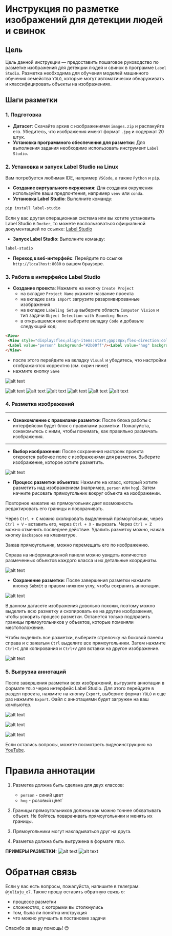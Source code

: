 # Инструкция по разметке изображений для детекции людей и свинок

## Цель
Цель данной инструкции — предоставить пошаговое руководство по разметке изображений для детекции людей и свинок в программе `Label Studio`. Разметка необходима для обучения моделей машинного обучения семейства `YOLO`, которые могут автоматически обнаруживать и классифицировать объекты на изображениях.

## Шаги разметки

### 1. Подготовка
- **Датасет**: Скачайте архив с изображениями `images.zip` и распакуйте его. Убедитесь, что изображения имеют формат `.jpg` и содержат 20 штук.
- **Установка программного обеспечения для разметки**: Для выполнения задания необходимо использовать инструмент `Label Studio`.

### 2. Установка и запуск Label Studio на Linux

Вам потребуется любимая IDE, например `VSCode`, а также `Python` и `pip`.
- **Создание виртуального окружения**: Для создания окружения используйте ваши предпочтения, например `venv` или `conda`.
- **Установка Label Studio**: Выполните команду: 

```bash
pip install label-studio
```
Если у вас другая операционная система или вы хотите установить Label Studio в `Docker`, то можете воспользоваться официальной документацией по ссылке: [Label Studio](https://labelstud.io/guide/install)

- **Запуск Label Studio**: Выполните команду: 

```bash
label-studio
```

- **Переход в веб-интерфейс**: Перейдите по ссылке `http://localhost:8080` в вашем браузере.

### 3. Работа в интерфейсе Label Studio

- **Создание проекта**: Нажмите на кнопку `Create Project`
    - на вкладке `Project Name` укажите название проекта
    - на вкладке `Data Import` загрузите разархивированные изображения
    - на вкладке `Labeling Setup` выберите область `Computer Vision` и тип задачи `Object Detection with Bounding Boxes`
    - в открывшемся окне выберите вкладку `Code` и добавьте следующий код:

 ```html
<View>
  <View style="display:flex;align-items:start;gap:8px;flex-direction:column-reverse"><Image name="image" value="$image" zoom="true" zoomControl="true" rotateControl="false"/><RectangleLabels name="label" toName="image" model_score_threshold="0.25" opacity="0.1" showInline="true"> 
  <Label value="person" background="#2b00ff"/><Label value="hog" background="#ff00dd"/></RectangleLabels></View>  
</View>
 ```

- после этого перейдите на вкладку `Visual` и убедитесь, что настройки отображаются корректно (см. скрин ниже)
- нажмите кнопку `Save`

![alt text](repo_images/image.png)

![alt text](repo_images/image_1.png)
![alt text](repo_images/image_2.png)
![alt text](repo_images/image_3.png)
![alt text](repo_images/image_4.png)
![alt text](repo_images/image_5.png)
![alt text](repo_images/image_6.png)


### 4. Разметка изображений

---
- **Ознакомление с правилами разметки**: После блока работы с интерфейсом будет блок с правилами разметки. Пожалуйста, ознакомьтесь с ними, чтобы понимать, как правильно размечать изображения.
---

- **Выбор изображения**: После сохранения настроек проекта откроется рабочее поле с изображенями для разметки. Выберите изображение, которое хотите разметить.

![alt text](repo_images/image_7.png)

- **Процесс разметки объектов**: Нажмите на класс, который хотите разметить над изображением (например, `person` или `hog`). Затем начните рисовать прямоугольник вокруг объекта на изображении.

Повторное нажатие на прямоугольник дает возможность редактировать его границы и поворачивать.

Через `Ctrl + C` можно скопировать выделенный прямоугольник, через `Ctrl + V` - вставить его, через `Ctrl + X` - вырезать. Через `Ctrl + Z` можно отменить последнее действие. Удалить разметку можно, нажав кнопку `Backspace` на клавиатуре.

Зажав прямоугольник, можно перемещать его по изображению.

Справа на информационной панели можно увидеть количество размеченных объектов каждого класса и их детальные координаты.

![alt text](repo_images/mage_8.png)

- **Сохранение разметки**: После завершения разметки нажмите кнопку `Submit` в правом нижнем углу, чтобы сохранить аннотации.


![alt text](repo_images/image_10.png)

В данном датасете изображения довольно похожи, поэтому можно выделить всю разметку и скопировать ее на другие изображения, чтобы ускорить процесс разметки. Останется только подправить границы прямоугольников у объектов, которые поменяли местоположение.

Чтобы выделить все разметки, выберите стрелочку на боковой панели справа и с зажатым `Ctrl` выделите все прямоугольники. Затем нажмите `Ctrl+C` для копирования и `Ctrl+V` для вставки на другое изображение.

![alt text](repo_images/image_9.png)

### 5. Выгрузка аннотаций

После завершения разметки всех изображений, выгрузите аннотации в формате `YOLO` через интерфейс Label Studio. Для этого перейдите в раздел проекта, нажмите на кнопку `Export`, выберите формат `YOLO` и еще раз нажмите `Export`. Файл с аннотациями будет загружен на ваш компьютер.

![alt text](repo_images/image_11.png)

![alt text](repo_images/image_12.png)

![alt text](repo_images/image_13.png)

Если остались вопросы, можете посмотреть видеоинструкцию на [YouTube](https://youtu.be/A0cob_f5BmM?si=m2_dhIP0cSPu6XUQ).


# Правила аннотации

1. Разметка должна быть сделана для двух классов:
   - `person` - синий цвет
   - `hog` - розовый цвет`

2. Границы прямоугольников должны как можно точнее обхватывать объект. Не бойтесь поварачивать прямоугольники и менять их границы.
3. Прямоугольники могут накладываться друг на друга.
4. Разметка должна быть выгружена в формате `YOLO`.

**ПРИМЕРЫ РАЗМЕТКИ:**
![alt text](repo_images/image_14.png)
![alt text](repo_images/image_15.png)

# Обратная связь

Если у вас есть вопросы, пожалуйста, напишите в телеграм: `@juliaju_o7`.
Также прошу оставить обратную связь о:
 - процессе разметки
 - сложностях, с которыми вы столкнулись
 - том, была ли понятна инструкция
 - что можно улучшить в постановке задачи


 Спасибо за вашу помощь! 😊